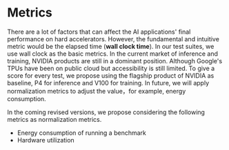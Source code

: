 # Metrics
There are a lot of factors that can affect the AI applications' final performance on hard accelerators. However, the fundamental and intuitive metric would be the elapsed time (**wall clock time**). In our test suites, we use wall clock as the basic metrics. In the current market of inference and training, NVIDIA products are still in a dominant position. Although Google's TPUs have been on public cloud but accessibility is still limited. To give a score for every test, we propose using the flagship product of NVIDIA as baseline, P4 for inference and V100 for training. In future, we will apply normalization metrics to adjust the value，for example, energy consumption. 
 
In the coming revised versions, we propose considering the following metrics as normalization metrics.
- Energy consumption of running a benchmark
- Hardware utilization

  

